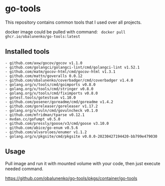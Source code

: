 # go-tools

This repository contains common tools that I used over all projects.

docker image could be pulled with command: ` docker pull ghcr.io/obalunenko/go-tools:latest`

## Installed tools

	- github.com/axw/gocov/gocov v1.1.0
	- github.com/golangci/golangci-lint/cmd/golangci-lint v1.52.1
	- github.com/matm/gocov-html/cmd/gocov-html v1.3.1
	- github.com/mattn/goveralls 0.0.12
	- github.com/obalunenko/coverbadger/cmd/coverbadger v1.4.0
	- golang.org/x/tools/cmd/goimports v0.8.0
	- golang.org/x/tools/cmd/stringer v0.8.0
	- golang.org/x/tools/cmd/fiximports v0.8.0
	- gotest.tools/gotestsum v1.10.0
    - github.com/posener/goreadme/cmd/goreadme v1.4.2
	- github.com/goreleaser/goreleaser v1.17.2
	- golang.org/x/vuln/cmd/govulncheck v0.1.0
	- github.com/mfridman/tparse v0.12.1
	- mvdan.cc/gofumpt v0.5.0
	- github.com/pressly/goose/v3/cmd/goose v3.10.0
	- github.com/abice/go-enum v0.5.6
	- github.com/alvaroloes/enumer v1.1.2
	- golang.org/x/pkgsite/cmd/pkgsite v0.0.0-20230427194420-bb799e479030

## Usage

Pull image and run it with mounted volume with your code, then just execute needed command.

https://github.com/obalunenko/go-tools/pkgs/container/go-tools
 
 
 
